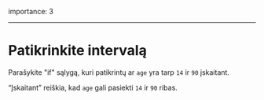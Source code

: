 importance: 3

---

# Patikrinkite intervalą

Parašykite "if" sąlygą, kuri patikrintų ar `age` yra tarp `14` ir `90` įskaitant.

“Įskaitant” reiškia, kad `age` gali pasiekti `14` ir `90` ribas.
